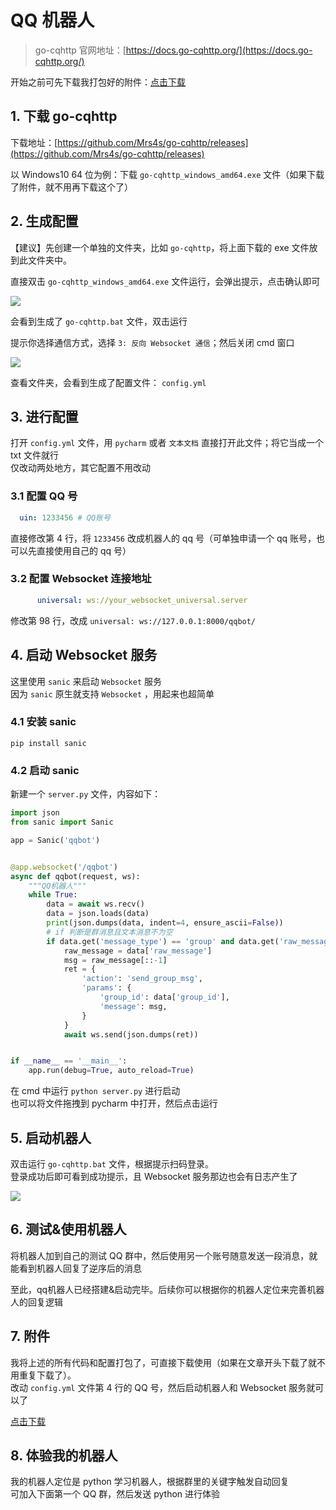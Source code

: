 # QQ 机器人

> go-cqhttp 官网地址：[https://docs.go-cqhttp.org/](https://docs.go-cqhttp.org/)

开始之前可先下载我打包好的附件：<Badge type="tip" text=""><a href="/static/file/go-cqhttp.zip" role="button" download>点击下载</a></Badge>


## 1. 下载 go-cqhttp

下载地址：[https://github.com/Mrs4s/go-cqhttp/releases](https://github.com/Mrs4s/go-cqhttp/releases)

以 Windows10 64 位为例：下载 `go-cqhttp_windows_amd64.exe` 文件（如果下载了附件，就不用再下载这个了）

## 2. 生成配置

【建议】先创建一个单独的文件夹，比如 `go-cqhttp`，将上面下载的 exe 文件放到此文件夹中。

直接双击 `go-cqhttp_windows_amd64.exe` 文件运行，会弹出提示，点击确认即可

![](/static/img/5807_1.png)

会看到生成了 `go-cqhttp.bat` 文件，双击运行

提示你选择通信方式，选择 `3: 反向 Websocket 通信`；然后关闭 cmd 窗口

![](/static/img/5807_2.png)

查看文件夹，会看到生成了配置文件： `config.yml`

## 3. 进行配置
打开 `config.yml` 文件，用 `pycharm` 或者 `文本文档` 直接打开此文件；将它当成一个 txt 文件就行  
仅改动两处地方，其它配置不用改动

### 3.1 配置 QQ 号
```yaml
  uin: 1233456 # QQ账号
```
直接修改第 4 行，将 `1233456` 改成机器人的 qq 号（可单独申请一个 qq 账号，也可以先直接使用自己的 qq 号）

### 3.2 配置 Websocket 连接地址

```yaml
      universal: ws://your_websocket_universal.server
```
修改第 98 行，改成 `universal: ws://127.0.0.1:8000/qqbot/`

## 4. 启动 Websocket 服务

这里使用 `sanic` 来启动 `Websocket` 服务  
因为 `sanic` 原生就支持 `Websocket` ，用起来也超简单

### 4.1 安装 sanic
```
pip install sanic
```

### 4.2 启动 sanic

新建一个 `server.py` 文件，内容如下：

```python
import json
from sanic import Sanic

app = Sanic('qqbot')


@app.websocket('/qqbot')
async def qqbot(request, ws):
    """QQ机器人"""
    while True:
        data = await ws.recv()
        data = json.loads(data)
        print(json.dumps(data, indent=4, ensure_ascii=False))
        # if 判断是群消息且文本消息不为空
        if data.get('message_type') == 'group' and data.get('raw_message'):
            raw_message = data['raw_message']
            msg = raw_message[::-1]
            ret = {
                'action': 'send_group_msg',
                'params': {
                    'group_id': data['group_id'],
                    'message': msg,
                }
            }
            await ws.send(json.dumps(ret))


if __name__ == '__main__':
    app.run(debug=True, auto_reload=True)
```

在 cmd 中运行 `python server.py` 进行启动  
也可以将文件拖拽到 pycharm 中打开，然后点击运行

## 5. 启动机器人
双击运行 `go-cqhttp.bat` 文件，根据提示扫码登录。  
登录成功后即可看到成功提示，且 Websocket 服务那边也会有日志产生了

![](/static/img/5807_3.png)

## 6. 测试&使用机器人
将机器人加到自己的测试 QQ 群中，然后使用另一个账号随意发送一段消息，就能看到机器人回复了逆序后的消息

至此，qq机器人已经搭建&启动完毕。后续你可以根据你的机器人定位来完善机器人的回复逻辑

## 7. 附件
我将上述的所有代码和配置打包了，可直接下载使用（如果在文章开头下载了就不用重复下载了）。  
改动 `config.yml` 文件第 4 行的 QQ 号，然后启动机器人和 Websocket 服务就可以了

<Badge type="tip" text=""><a href="/static/file/go-cqhttp.zip" role="button" download>点击下载</a></Badge>

## 8. 体验我的机器人
我的机器人定位是 python 学习机器人，根据群里的关键字触发自动回复  
可加入下面第一个 QQ 群，然后发送 python 进行体验
